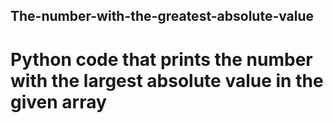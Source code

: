 ## The-number-with-the-greatest-absolute-value
# Python code that prints the number with the largest absolute value in the given array
